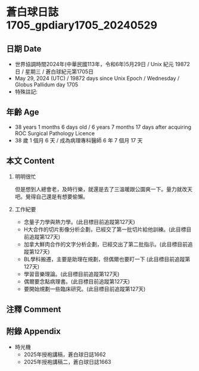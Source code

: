 [_metadata_:encoding]: - "utf-8"
[_metadata_:language]: - "zh-Hant-TW"
[_metadata_:fileformat]: - "markdown"
[_metadata_:MIME_type]: - "text/plain"
[_metadata_:markdown_version]: - "commonmark version 0.30"
[_metadata_:markdown_spec]: - "https://spec.commonmark.org/0.30/"

# 蒼白球日誌1705_gpdiary1705_20240529 #

## 日期 Date ##

* 世界協調時間2024年(中華民國113年，令和6年)5月29日 / Unix 紀元 19872 日 / 星期三 / 蒼白球紀元第1705日
* May 29, 2024 (UTC) / 19872 days since Unix Epoch / Wednesday / Globus Pallidum day 1705
* 特殊註記:

## 年齡 Age ##

* 38 years 1 months 6 days old / 6 years 7 months 17 days after acquiring ROC Surgical Pathology Licence
* 38 歲 1 個月 6 天 / 成為病理專科醫師 6 年 7 個月 17 天

## 本文 Content ##

1. 明明很忙

    但是想到人總會老，及時行樂，就還是去了三溫暖跟公園爽一下。量力就改天吧。覺得自己還是有想要偷懶。

2. 工作紀要

    - 念量子力學與熱力學。(此目標目前追蹤第127天)
    - H大合作的切片影像分析企劃，已經交了第一批切片給他訓練。(此目標目前追蹤第127天)
    - 加拿大鮮肉合作的文字分析企劃，已經交出了第二批指示。(此目標目前追蹤第127天)
    - BL學科搬遷，主要是助理在規劃，但偶爾也要盯一下 (此目標目前追蹤第127天)
    - 學習音樂理論。(此目標目前追蹤第127天)
    - 偶爾要念點病理書。(此目標目前追蹤第127天)
    - 要開始規劃一些臨床研究。(此目標目前追蹤第127天)

## 注釋 Comment ##


## 附錄 Appendix ##

* 時光機
    - 2025年授袍講稿，蒼白球日誌1662
    - 2025年授袍講稿二，蒼白球日誌1663
